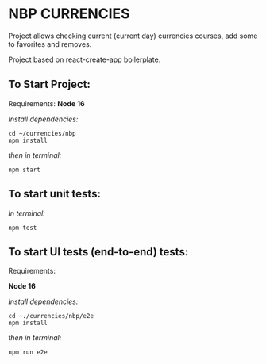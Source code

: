 # NBP CURRENCIES
Project allows checking current (current day) currencies courses, add some to favorites and removes.

Project based on react-create-app boilerplate.

## To Start Project:
Requirements:
**Node 16**

*Install dependencies:*
```
cd ~/currencies/nbp
npm install
```

*then in terminal:*
```
npm start
```

## To start unit tests:
*In terminal:*
```
npm test
```

## To start UI tests (end-to-end) tests:
Requirements:

**Node 16**

*Install dependencies:*
```
cd ~./currencies/nbp/e2e
npm install
```

*then in terminal:*
```
npm run e2e
```